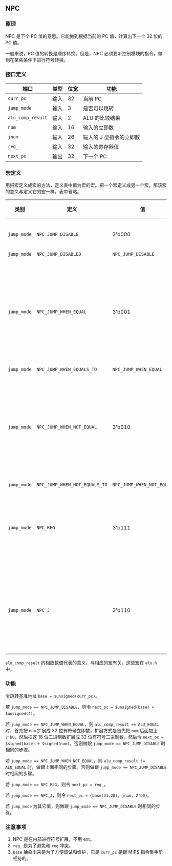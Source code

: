 ## NPC

### 原理

NPC 是下个 PC 值的意思。它能做到根据当前的 PC 值，计算出下一个 32 位的 PC 值。

一般来说，PC 值的转换是顺序转换。但是，NPC 必须要听控制模块的指令，做到在某些条件下进行符号转换。

### 接口定义 

端口 | 类型 | 位宽 | 功能
--- | --- | --- | ---
`curr_pc` | 输入 | 32 | 当前 PC
`jump_mode` | 输入 | 3 | 是否可以跳转
`alu_comp_result` | 输入 | 2 | ALU 的比较结果
`num` | 输入 | 16 | 输入的立即数
`jnum` | 输入 | 26 | 输入的 J 型指令的立即数
`reg_` | 输入 | 32 | 输入的寄存器值
`next_pc` | 输出 | 32 | 下一个 PC

### 宏定义

用把宏定义成宏的方法，定义表中值为宏的宏。把一个宏定义成另一个宏，那该宏的意义与定义它的宏一样，表中省略。

类别 | 定义 | 值 | 意义
--- | --- | --- | ---
`jump_mode` | `NPC_JUMP_DISABLE` | 3'b000 | 不要跳转
`jump_mode` | `NPC_JUMP_DISABLED` | `NPC_JUMP_DISABLE` | 
`jump_mode` | `NPC_JUMP_WHEN_EQUAL` | 3'b001 | 当 ALU 输入的比较结果相等时跳转
`jump_mode` | `NPC_JUMP_WHEN_EQUALS_TO` | `NPC_JUMP_WHEN_EQUAL` | 
`jump_mode` | `NPC_JUMP_WHEN_NOT_EQUAL` | 3'b010 | 当 ALU 输入的比较结果不等时跳转
`jump_mode` | `NPC_JUMP_WHEN_NOT_EQUALS_TO` | `NPC_JUMP_WHEN_NOT_EQUAL` | 
`jump_mode` | `NPC_REG` | 3'b111 | 按照寄存器内地址跳转
`jump_mode` | `NPC_J` | 3'b110 | 按照 J 型指令的立即数跳转

`alu_comp_result` 的相应数值代表的意义，与相应的宏有关，这些宏在 `alu.h` 中。

### 功能

令跳转基准地址 `base = $unsigned(curr_pc)`。

若 `jump_mode == NPC_JUMP_DISABLE`，则令 `next_pc = $unsigned(base) + $unsigned(4)`。

若 `jump_mode == NPC_JUMP_WHEN_EQUAL`，则 `alu_comp_result == ALU_EQUAL` 时，首先把 `num` 扩展成 32 位有符号立即数，扩展方式是首先把 `num` 后面加上 `2'b0`，然后把这 18 位二进制数扩展成 32 位有符号二进制数。然后令 `next_pc = $signed(base) + $signed(num)`。否则做跟 `jump_mode == NPC_JUMP_DISABLE` 时相同的步骤。

若 `jump_mode == NPC_JUMP_WHEN_NOT_EQUAL`，则 `alu_comp_result != ALU_EQUAL` 时，做跟上面相同的步骤。否则做跟 `jump_mode == NPC_JUMP_DISABLE` 时相同的步骤。

若 `jump_mode == NPC_REG`，则令 `next_pc = reg_`。

若 `jump_mode == NPC_J`，则令 `next_pc = {base[31:28], jnum, 2'b0}`。

若 `jump_mode` 为其它值，则做跟 `jump_mode == NPC_JUMP_DISABLE` 时相同的步骤。

### 注意事项

1. NPC 是在内部进行符号扩展，不用 ext。
2. `reg_` 是为了避免和 `reg` 冲突。
3. `base` 抽象出来是为了方便调试和维护，它是 `curr_pc` 是跟 MIPS 指令集手册相符的。

